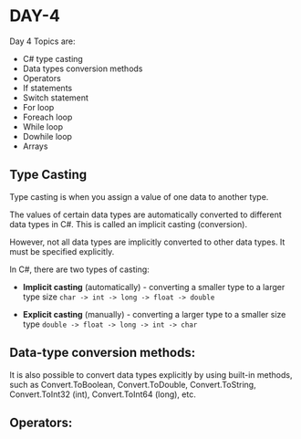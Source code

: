 # DAY-4

Day 4 Topics are:

- C# type casting
- Data types conversion methods
- Operators
- If statements
- Switch statement
- For loop
- Foreach loop
- While loop
- Dowhile loop
- Arrays

## Type Casting

Type casting is when you assign a value of one data to another type.

The values of certain data types are automatically converted to different data types in C#. This is called an implicit casting (conversion).

However, not all data types are implicitly converted to other data types. It must be specified explicitly.

In C#, there are two types of casting:

- **Implicit casting** (automatically) - converting a smaller type to a larger type size
`char -> int -> long -> float -> double`

- **Explicit casting** (manually) - converting a larger type to a smaller size type
`double -> float -> long -> int -> char`

## Data-type conversion methods:

It is also possible to convert data types explicitly by using built-in methods, such as Convert.ToBoolean, Convert.ToDouble, Convert.ToString, Convert.ToInt32 (int), Convert.ToInt64 (long), etc.

## Operators:


